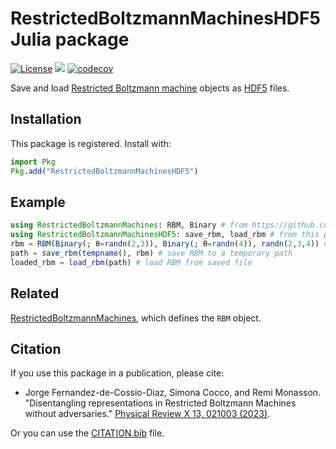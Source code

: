 # RestrictedBoltzmannMachinesHDF5 Julia package

[![License](https://img.shields.io/badge/license-MIT-green.svg)](https://github.com/cossio/RestrictedBoltzmannMachinesHDF5.jl/blob/master/LICENSE.md)
![](https://github.com/cossio/RestrictedBoltzmannMachinesHDF5.jl/workflows/CI/badge.svg)
[![codecov](https://codecov.io/gh/cossio/RestrictedBoltzmannMachinesHDF5.jl/branch/master/graph/badge.svg?token=90I3AJIZIG)](https://codecov.io/gh/cossio/RestrictedBoltzmannMachinesHDF5.jl)

Save and load [Restricted Boltzmann machine](https://github.com/cossio/RestrictedBoltzmannMachines.jl) objects as [HDF5](https://github.com/JuliaIO/HDF5.jl) files.

## Installation

This package is registered. Install with:

```julia
import Pkg
Pkg.add("RestrictedBoltzmannMachinesHDF5")
```

## Example

```julia
using RestrictedBoltzmannMachines: RBM, Binary # from https://github.com/cossio/RestrictedBoltzmannMachines.jl
using RestrictedBoltzmannMachinesHDF5: save_rbm, load_rbm # from this package
rbm = RBM(Binary(; θ=randn(2,3)), Binary(; θ=randn(4)), randn(2,3,4)) # create an RBM
path = save_rbm(tempname(), rbm) # save RBM to a temporary path
loaded_rbm = load_rbm(path) # load RBM from saved file
```

## Related

[RestrictedBoltzmannMachines](https://github.com/cossio/RestrictedBoltzmannMachines.jl), which defines the `RBM` object.

## Citation

If you use this package in a publication, please cite:

* Jorge Fernandez-de-Cossio-Diaz, Simona Cocco, and Remi Monasson. "Disentangling representations in Restricted Boltzmann Machines without adversaries." [Physical Review X 13, 021003 (2023)](https://journals.aps.org/prx/abstract/10.1103/PhysRevX.13.021003).

Or you can use the [CITATION.bib](https://github.com/cossio/RestrictedBoltzmannMachines.jl/blob/master/CITATION.bib) file.